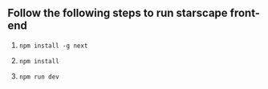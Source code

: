 ## Follow the following steps to run starscape front-end

1. `npm install -g next`

2. `npm install`

3. `npm run dev`
